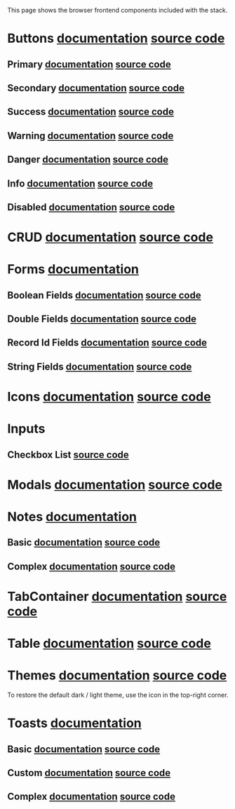 This page shows the browser frontend components included with the stack.

# Buttons [documentation](/doc/guides/browser/builtin/Buttons.md) [source code](/lib/examples/src/jsMain/kotlin/zakadabar/lib/examples/frontend/button/ButtonExamples.kt)

## Primary [documentation](/doc/guides/browser/builtin/Buttons.md) [source code](/lib/examples/src/jsMain/kotlin/zakadabar/lib/examples/frontend/button/ButtonExamples.kt)

<div data-zk-enrich="ButtonExamples" data-zk-flavour="primary"></div>

## Secondary [documentation](/doc/guides/browser/builtin/Buttons.md) [source code](/lib/examples/src/jsMain/kotlin/zakadabar/lib/examples/frontend/button/ButtonExamples.kt)

<div data-zk-enrich="ButtonExamples" data-zk-flavour="secondary"></div>

## Success [documentation](/doc/guides/browser/builtin/Buttons.md) [source code](/lib/examples/src/jsMain/kotlin/zakadabar/lib/examples/frontend/button/ButtonExamples.kt)

<div data-zk-enrich="ButtonExamples" data-zk-flavour="success"></div>

## Warning [documentation](/doc/guides/browser/builtin/Buttons.md) [source code](/lib/examples/src/jsMain/kotlin/zakadabar/lib/examples/frontend/button/ButtonExamples.kt)

<div data-zk-enrich="ButtonExamples" data-zk-flavour="warning"></div>

## Danger [documentation](/doc/guides/browser/builtin/Buttons.md) [source code](/lib/examples/src/jsMain/kotlin/zakadabar/lib/examples/frontend/button/ButtonExamples.kt)

<div data-zk-enrich="ButtonExamples" data-zk-flavour="danger"></div>

## Info [documentation](/doc/guides/browser/builtin/Buttons.md) [source code](/lib/examples/src/jsMain/kotlin/zakadabar/lib/examples/frontend/button/ButtonExamples.kt)

<div data-zk-enrich="ButtonExamples" data-zk-flavour="info"></div>

## Disabled [documentation](/doc/guides/browser/builtin/Buttons.md) [source code](/lib/examples/src/jsMain/kotlin/zakadabar/lib/examples/frontend/button/ButtonExamples.kt)

<div data-zk-enrich="ButtonExamples" data-zk-flavour="disabled"></div>

# CRUD [documentation](/doc/guides/browser/builtin/Crud.md) [source code](/lib/examples/src/jsMain/kotlin/zakadabar/lib/examples/frontend/crud/CrudSimpleExample.kt)

<div data-zk-enrich="CrudSimpleExample"></div>

# Forms [documentation](/doc/guides/browser/builtin/Forms.md)

## Boolean Fields [documentation](/doc/guides/browser/builtin/Forms.md) [source code](/lib/examples/src/jsMain/kotlin/zakadabar/lib/examples/frontend/form/FormBooleanExample.kt)

<div data-zk-enrich="FormBooleanExample"></div>

## Double Fields [documentation](/doc/guides/browser/builtin/Forms.md) [source code](/lib/examples/src/jsMain/kotlin/zakadabar/lib/examples/frontend/form/FormDoubleExample.kt)

<div data-zk-enrich="FormDoubleExample"></div>

## Record Id Fields [documentation](/doc/guides/browser/builtin/Forms.md) [source code](/lib/examples/src/jsMain/kotlin/zakadabar/lib/examples/frontend/form/FormRecordIdExample.kt)

<div data-zk-enrich="FormRecordIdExample"></div>

## String Fields [documentation](/doc/guides/browser/builtin/Forms.md) [source code](/lib/examples/src/jsMain/kotlin/zakadabar/lib/examples/frontend/form/FormStringExample.kt)

<div data-zk-enrich="FormStringExample"></div>

# Icons [documentation](/doc/guides/browser/builtin/Icons.md) [source code](/lib/examples/src/jsMain/kotlin/zakadabar/lib/examples/frontend/icon/IconExamples.kt)

<div data-zk-enrich="IconExamples"></div>

# Inputs

## Checkbox List [source code](/lib/examples/src/jsMain/kotlin/zakadabar/lib/examples/frontend/input/IntCheckboxListExample.kt)

<div data-zk-enrich="IntCheckboxListExample"></div>

# Modals [documentation](/doc/guides/browser/builtin/Modals.md) [source code](/lib/examples/src/jsMain/kotlin/zakadabar/lib/examples/frontend/modal/ModalExamples.kt)

<div data-zk-enrich="ModalExamples"></div>

# Notes [documentation](/doc/guides/browser/builtin/Notes.md)

## Basic [documentation](/doc/guides/browser/builtin/Notes.md) [source code](/lib/examples/src/jsMain/kotlin/zakadabar/lib/examples/frontend/note/NoteBasicExamples.kt)

<div data-zk-enrich="NoteBasicExamples"></div>

## Complex [documentation](/doc/guides/browser/builtin/Notes.md)  [source code](/lib/examples/src/jsMain/kotlin/zakadabar/lib/examples/frontend/note/NoteFormExample.kt)

<div data-zk-enrich="NoteFormExample"></div>

# TabContainer [documentation](/doc/guides/browser/builtin/TabContainer.md) [source code](/lib/examples/src/jsMain/kotlin/zakadabar/lib/examples/frontend/layout/TabContainer.kt)

<div data-zk-enrich="TabContainerExample"></div>

# Table [documentation](/doc/guides/browser/builtin/Tables.md) [source code](/lib/examples/src/jsMain/kotlin/zakadabar/lib/examples/frontend/note/NoteBasicExamples.kt)

<div data-zk-enrich="TableExample"></div>

# Themes [documentation](/doc/guides/browser/structure/ThemesCss.md) [source code](/site/src/jsMain/kotlin/zakadabar.site.frontend/components/ThemeShowCase.kt)

To restore the default dark / light theme, use the icon in the top-right corner.

<div data-zk-enrich="ThemeShowCase"></div>

# Toasts [documentation](/doc/guides/browser/builtin/Toasts.md)

## Basic  [documentation](/doc/guides/browser/builtin/Toasts.md) [source code](/lib/examples/src/jsMain/kotlin/zakadabar/lib/examples/frontend/toast/ToastBasicExamples.kt)

<div data-zk-enrich="ToastBasicExamples"></div>

## Custom  [documentation](/doc/guides/browser/builtin/Toasts.md) [source code](/lib/examples/src/jsMain/kotlin/zakadabar/lib/examples/frontend/toast/ToastCustomExample.kt)

<div data-zk-enrich="ToastCustomExample"></div>

## Complex [documentation](/doc/guides/browser/builtin/Toasts.md) [source code](/lib/examples/src/jsMain/kotlin/zakadabar/lib/examples/frontend/toast/ToastFormExample.kt)

<div data-zk-enrich="ToastFormExample"></div>